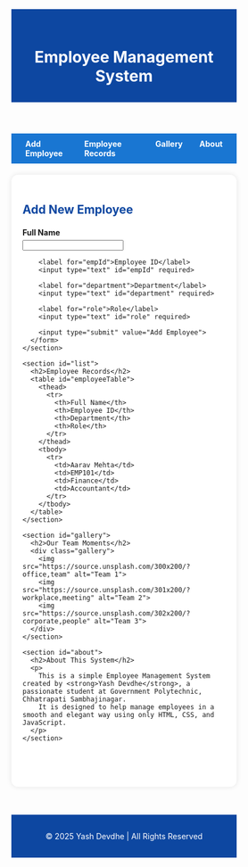 <!DOCTYPE html>
<html lang="en">
<head>
  <meta charset="UTF-8">
  <title>Employee Management System</title>
  <style>
    * {
      margin: 0;
      padding: 0;
      box-sizing: border-box;
    }

    body {
      font-family: 'Segoe UI', sans-serif;
      background: linear-gradient(to bottom, #e3f2fd, #f8f9fa);
      color: #333;
      line-height: 1.6;
    }

    header {
      background-color: #0d47a1;
      color: white;
      padding: 30px 20px;
      text-align: center;
    }

    nav {
      background-color: #1976d2;
      display: flex;
      justify-content: center;
      padding: 10px;
    }

    nav a {
      color: white;
      margin: 0 15px;
      text-decoration: none;
      font-weight: bold;
    }

    nav a:hover {
      text-decoration: underline;
    }

    main {
      max-width: 1000px;
      margin: 20px auto;
      padding: 20px;
      background: white;
      border-radius: 12px;
      box-shadow: 0 0 10px rgba(0,0,0,0.1);
    }

    section {
      margin-bottom: 60px;
    }

    h2 {
      color: #0d47a1;
      margin-bottom: 20px;
    }

    form label {
      display: block;
      margin: 10px 0 5px;
      font-weight: bold;
    }

    input[type="text"] {
      width: 100%;
      padding: 10px;
      border: 2px solid #90caf9;
      border-radius: 6px;
      margin-bottom: 15px;
      font-size: 15px;
    }

    input[type="submit"] {
      background-color: #2196f3;
      color: white;
      border: none;
      padding: 12px 20px;
      border-radius: 6px;
      cursor: pointer;
      font-size: 16px;
    }

    input[type="submit"]:hover {
      background-color: #1565c0;
    }

    table {
      width: 100%;
      border-collapse: collapse;
      margin-top: 20px;
    }

    th, td {
      padding: 12px 15px;
      border-bottom: 1px solid #ccc;
    }

    th {
      background-color: #64b5f6;
      color: white;
    }

    tr:hover {
      background-color: #f1f1f1;
    }

    .gallery {
      display: flex;
      gap: 20px;
      flex-wrap: wrap;
      margin-top: 30px;
    }

    .gallery img {
      width: 100%;
      max-width: 300px;
      border-radius: 12px;
      box-shadow: 0 4px 12px rgba(0,0,0,0.1);
      transition: transform 0.3s;
    }

    .gallery img:hover {
      transform: scale(1.05);
    }

    footer {
      text-align: center;
      padding: 30px;
      background-color: #0d47a1;
      color: white;
      margin-top: 50px;
    }

    html {
      scroll-behavior: smooth;
    }
  </style>
</head>
<body>

  <header>
    <h1>Employee Management System</h1>
  </header>

  <nav>
    <a href="#add">Add Employee</a>
    <a href="#list">Employee Records</a>
    <a href="#gallery">Gallery</a>
    <a href="#about">About</a>
  </nav>

  <main>
    <section id="add">
      <h2>Add New Employee</h2>
      <form id="employeeForm">
        <label for="empName">Full Name</label>
        <input type="text" id="empName" required>

        <label for="empId">Employee ID</label>
        <input type="text" id="empId" required>

        <label for="department">Department</label>
        <input type="text" id="department" required>

        <label for="role">Role</label>
        <input type="text" id="role" required>

        <input type="submit" value="Add Employee">
      </form>
    </section>

    <section id="list">
      <h2>Employee Records</h2>
      <table id="employeeTable">
        <thead>
          <tr>
            <th>Full Name</th>
            <th>Employee ID</th>
            <th>Department</th>
            <th>Role</th>
          </tr>
        </thead>
        <tbody>
          <tr>
            <td>Aarav Mehta</td>
            <td>EMP101</td>
            <td>Finance</td>
            <td>Accountant</td>
          </tr>
        </tbody>
      </table>
    </section>

    <section id="gallery">
      <h2>Our Team Moments</h2>
      <div class="gallery">
        <img src="https://source.unsplash.com/300x200/?office,team" alt="Team 1">
        <img src="https://source.unsplash.com/301x200/?workplace,meeting" alt="Team 2">
        <img src="https://source.unsplash.com/302x200/?corporate,people" alt="Team 3">
      </div>
    </section>

    <section id="about">
      <h2>About This System</h2>
      <p>
        This is a simple Employee Management System created by <strong>Yash Devdhe</strong>, a passionate student at Government Polytechnic, Chhatrapati Sambhajinagar.
        It is designed to help manage employees in a smooth and elegant way using only HTML, CSS, and JavaScript.
      </p>
    </section>
  </main>

  <footer>
    &copy; 2025 Yash Devdhe | All Rights Reserved
  </footer>

  <script>
    const form = document.getElementById("employeeForm");
    const table = document.getElementById("employeeTable").getElementsByTagName("tbody")[0];

    form.addEventListener("submit", function(e) {
      e.preventDefault();

      const name = document.getElementById("empName").value;
      const id = document.getElementById("empId").value;
      const dept = document.getElementById("department").value;
      const role = document.getElementById("role").value;

      const newRow = table.insertRow();

      newRow.innerHTML = `
        <td>${name}</td>
        <td>${id}</td>
        <td>${dept}</td>
        <td>${role}</td>
      `;

      form.reset();
    });
  </script>

</body>
</html>
